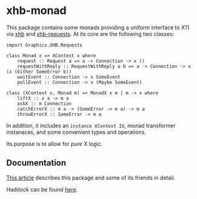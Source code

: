 # xhb-monad

This package contains some monads providing a uniform interface to X11 via [xhb](https://hackage.haskell.org/package/xhb) and [xhb-requests](https://github.com/nspin/xhb-requests).
At its core are the following two classes:

```
import Graphics.XHB.Requests

class Monad x => XContext x where
    request :: Request a => a -> Connection -> x ()
    requestWithReply :: RequestWithReply a b => a -> Connection -> x (x (Either SomeError b))
    waitEvent :: Connection -> x SomeEvent
    pollEvent :: Connection -> x (Maybe SomeEvent)

class (XContext x, Monad m) => MonadX x m | m -> x where
    liftX :: x a -> m a
    askX :: m Connection
    catchErrorX :: m a -> (SomeError -> m a) -> m a
    throwErrorX :: SomeError -> m a
```

In addition, it includes an `instance XContext IO`, monad transformer instanaces, and some convenient types and operations.

Its purpose is to allow for *pure* X logic.

## Documentation

[This article](http://nickspinale.com/articles/xhb-monad) describes this package and some of its friends in detail.

Haddock can be found [here](https://nspin.github.io/xhb-monad).
